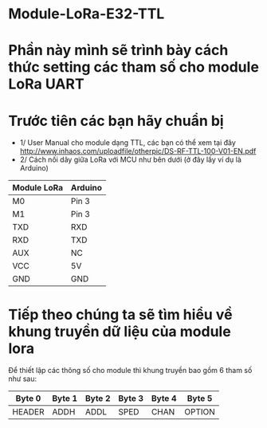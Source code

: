 # Module-LoRa-E32-TTL
# Phần này mình sẽ trình bày cách thức setting các tham số cho module LoRa UART
# Trước tiên các bạn hãy chuẩn bị
* 1/ User Manual cho module dạng TTL, các bạn có thể xem tại đây http://www.inhaos.com/uploadfile/otherpic/DS-RF-TTL-100-V01-EN.pdf 
* 2/ Cách nối dây giữa LoRa với MCU như bên dưới (ở đây lấy ví dụ là Arduino) 

| Module LoRa | Arduino |
|--------------|-------|
| M0 | Pin 3 |
| M1 | Pin 3 |
| TXD | RXD |
| RXD | TXD |
| AUX | NC |
| VCC | 5V |
| GND | GND |

# Tiếp theo chúng ta sẽ tìm hiểu về khung truyền dữ liệu của module lora

Để thiết lập các thông số cho module thì khung truyền bao gồm 6 tham số như sau:

| Byte 0 | Byte 1 | Byte 2 | Byte 3 | Byte 4 | Byte 5 |
| ------ | ------ | ------ | ------ | ------ | ------ |
| HEADER | ADDH | ADDL | SPED | CHAN | OPTION |

